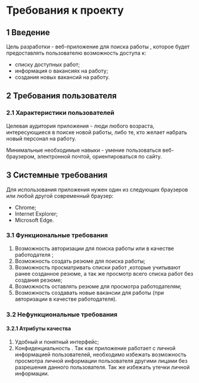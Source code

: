 #
# Требования к проекту

## **1 Введение**

Цель разработки - веб-приложение для поиска работы , которое будет предоставлять пользователю возможность доступа к:

- списку доступных работ;
- информация о вакансиях на работу;
- создания новых вакансий на работу.

## **2 Требования пользователя**

### **2.1 Характеристики пользователей**

Целевая аудитория приложения - люди любого возраста, интересующиеся в поиске новой работы, либо те, кто желает набрать  новый персонал на  работу.

Минимальные необходимые навыки - умение пользоваться веб-браузером, электронной почтой, ориентироваться по сайту.

## **3 Системные требования**

Для использования приложения нужен один из следующих браузеров или  любой другой современный браузер:

- Chrome;
- Internet Explorer;
- Microsoft Edge.

### **3.1 Функциональные требования**

1. Возможность авторизации для поиска работы или в качестве работодателя ;
2. Возможность создать резюме для поиска работы;
3. Возможность просматривать списки работ ,которые учитывают ранее созданное резюме, а так же просмотр всего списка работ  без создания резюме;
4. Возможность оставлять резюме для просмотра работодателям;
5. Возможность создавать новые вакансии для работы (при авторизации в качестве работодателя).

### **3.2 Нефункциональные требования**

#### **3.2.1 Атрибуты качества**

1. Удобный и понятный интерфейс;
2. Конфиденциальность . Так как приложение работает с личной информацией пользователей, необходимо избежать возможность просмотра личной информации пользователя другими лицами без разрешения данного пользователя. Так же избежать утечки личной информации.
